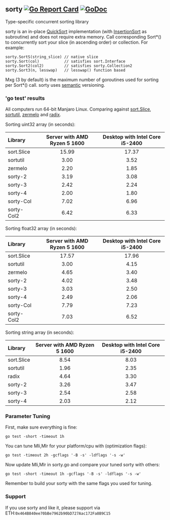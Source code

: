 ## sorty [![Go Report Card](https://goreportcard.com/badge/github.com/jfcg/sorty)](https://goreportcard.com/report/github.com/jfcg/sorty) [![GoDoc](https://godoc.org/github.com/jfcg/sorty?status.svg)](https://godoc.org/github.com/jfcg/sorty)
Type-specific concurrent sorting library

sorty is an in-place [QuickSort](https://en.wikipedia.org/wiki/Quicksort) implementation \(with [InsertionSort](https://en.wikipedia.org/wiki/Insertion_sort) as subroutine\) and does not require extra memory. Call corresponding Sort\*() to concurrently sort your slice (in ascending order) or collection. For example:
```
sorty.SortS(string_slice) // native slice
sorty.Sort(col)           // satisfies sort.Interface
sorty.Sort2(col2)         // satisfies sorty.Collection2
sorty.Sort3(n, lesswap)   // lesswap() function based
```
Mxg (3 by default) is the maximum number of goroutines used for sorting per Sort\*() call.
sorty uses [semantic](https://semver.org) versioning.

### 'go test' results
All computers run 64-bit Manjaro Linux. Comparing against [sort.Slice](https://golang.org/pkg/sort), [sortutil](https://github.com/twotwotwo/sorts), [zermelo](https://github.com/shawnsmithdev/zermelo) and [radix](https://github.com/yourbasic/radix).

Sorting uint32 array (in seconds):

Library|Server with AMD Ryzen 5 1600|Desktop with Intel Core i5-2400
:---|:---:|:---:
sort.Slice|15.99|17.37
sortutil  | 3.00| 3.52
zermelo   | 2.20| 1.85
sorty-2   | 3.19| 3.08
sorty-3   | 2.42| 2.24
sorty-4   | 2.00| 1.80
sorty-Col | 7.02| 6.96
sorty-Col2| 6.42| 6.33

Sorting float32 array (in seconds):

Library|Server with AMD Ryzen 5 1600|Desktop with Intel Core i5-2400
:---|:---:|:---:
sort.Slice|17.57|17.96
sortutil  | 3.00| 4.15
zermelo   | 4.65| 3.40
sorty-2   | 4.02| 3.48
sorty-3   | 3.03| 2.50
sorty-4   | 2.49| 2.06
sorty-Col | 7.79| 7.23
sorty-Col2| 7.03| 6.52

Sorting string array (in seconds):

Library|Server with AMD Ryzen 5 1600|Desktop with Intel Core i5-2400
:---|:---:|:---:
sort.Slice| 8.54| 8.03
sortutil  | 1.96| 2.35
radix     | 4.64| 3.30
sorty-2   | 3.26| 3.47
sorty-3   | 2.54| 2.58
sorty-4   | 2.03| 2.12

### Parameter Tuning
First, make sure everything is fine:
```
go test -short -timeout 1h
```
You can tune Mli,Mlr for your platform/cpu with \(optimization flags\):
```
go test -timeout 2h -gcflags '-B -s' -ldflags '-s -w'
```
Now update Mli,Mlr in sorty.go and compare your tuned sorty with others:
```
go test -short -timeout 1h -gcflags '-B -s' -ldflags '-s -w'
```
Remember to build your sorty with the same flags you used for tuning.

### Support
If you use sorty and like it, please support via ETH:`0x464B840ee70bBe7962b90bD727Aac172Fa8B9C15`
